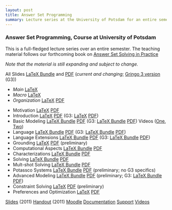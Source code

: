 ```yaml
---
layout: post
title: Answer Set Programming
summary: Lecture series at the University of Potsdam for an entire semester.
---
```


<h3 id="asp">Answer Set Programming, Course at University of Potsdam</h3>
<p>
This is a full-fledged lecture series over an entire semester.
The teaching material follows our forthcoming book on 
<a href="book.html">Answer Set Solving in Practice</a>
</p>
 
<p><em>Note that the material is still expanding and subject to change.</em></p>

<p>
All Slides 
<a href="http://www.cs.uni-potsdam.de/~torsten/Potassco/Slides/asp.tgz">LaTeX Bundle</a>
and
<a href="http://www.cs.uni-potsdam.de/~torsten/Potassco/Slides/asp.pdf">PDF</a>
(<em>current and changing</em>; <a href="http://www.cs.uni-potsdam.de/~torsten/Potassco/Slides/asp3.pdf">Gringo 3 version</a> (G3))
</p>

<ul>
<li> <em>Main</em>
<a href="http://www.cs.uni-potsdam.de/~torsten/Potassco/Slides/asp.tex">LaTeX</a>
</li>
<li> <em>Macro</em>
<a href="http://www.cs.uni-potsdam.de/~torsten/Potassco/Slides/macro.tex">LaTeX</a>
</li>
<li> <em>Organization</em>
<a href="http://www.cs.uni-potsdam.de/~torsten/Potassco/Slides/organization.tex">LaTeX</a>
<a href="http://www.cs.uni-potsdam.de/~torsten/Potassco/Slides/organization.pdf">PDF</a>
</li>
</ul>

<ul>
<li> Motivation
<a href="http://www.cs.uni-potsdam.de/~torsten/Potassco/Slides/motivation.tex">LaTeX</a>
<a href="http://www.cs.uni-potsdam.de/~torsten/Potassco/Slides/motivation.pdf">PDF</a>
</li>
<li> Introduction
<a href="http://www.cs.uni-potsdam.de/~torsten/Potassco/Slides/introduction.tex">LaTeX</a>
<a href="http://www.cs.uni-potsdam.de/~torsten/Potassco/Slides/introduction.pdf">PDF</a>
(G3: <a href="http://www.cs.uni-potsdam.de/~torsten/Potassco/Slides/introduction3.tex">LaTeX</a>
     <a href="http://www.cs.uni-potsdam.de/~torsten/Potassco/Slides/introduction3.pdf">PDF</a>)
</li>
<li> Basic Modeling
<a href="http://www.cs.uni-potsdam.de/~torsten/Potassco/Slides/modeling.tgz">LaTeX Bundle</a>
<a href="http://www.cs.uni-potsdam.de/~torsten/Potassco/Slides/modeling.pdf">PDF</a>
(G3: <a href="http://www.cs.uni-potsdam.de/~torsten/Potassco/Slides/modeling3.tgz">LaTeX Bundle</a>
     <a href="http://www.cs.uni-potsdam.de/~torsten/Potassco/Slides/modeling3.pdf">PDF</a>) 
Videos (<a href="videos.html#workflow">One</a>, <a href="videos.html#modeling">Two</a>)
</li>
<li> Language
<a href="http://www.cs.uni-potsdam.de/~torsten/Potassco/Slides/language.tgz">LaTeX Bundle</a>
<a href="http://www.cs.uni-potsdam.de/~torsten/Potassco/Slides/language.pdf">PDF</a>
(G3: <a href="http://www.cs.uni-potsdam.de/~torsten/Potassco/Slides/language3.tgz">LaTeX Bundle</a>
     <a href="http://www.cs.uni-potsdam.de/~torsten/Potassco/Slides/language3.pdf">PDF</a>)
</li>
<li> Language Extensions
<a href="http://www.cs.uni-potsdam.de/~torsten/Potassco/Slides/extensions.tgz">LaTeX Bundle</a>
<a href="http://www.cs.uni-potsdam.de/~torsten/Potassco/Slides/extensions.pdf">PDF</a>
(G3: <a href="http://www.cs.uni-potsdam.de/~torsten/Potassco/Slides/extensions3.tgz">LaTeX Bundle</a>
     <a href="http://www.cs.uni-potsdam.de/~torsten/Potassco/Slides/extensions3.pdf">PDF</a>)
</li>
<li> Grounding
<a href="http://www.cs.uni-potsdam.de/~torsten/Potassco/Slides/grounding.tex">LaTeX</a>
<a href="http://www.cs.uni-potsdam.de/~torsten/Potassco/Slides/grounding.pdf">PDF</a>
(preliminary)
</li>
<li> Computational Aspects
<a href="http://www.cs.uni-potsdam.de/~torsten/Potassco/Slides/computation.tgz">LaTeX Bundle</a>
<a href="http://www.cs.uni-potsdam.de/~torsten/Potassco/Slides/computation.pdf">PDF</a>
</li>
<li> Characterizations
<a href="http://www.cs.uni-potsdam.de/~torsten/Potassco/Slides/characterizations.tgz">LaTeX Bundle</a>
<a href="http://www.cs.uni-potsdam.de/~torsten/Potassco/Slides/characterizations.pdf">PDF</a>
</li>
<li> Solving
<a href="http://www.cs.uni-potsdam.de/~torsten/Potassco/Slides/solving.tgz">LaTeX Bundle</a>
<a href="http://www.cs.uni-potsdam.de/~torsten/Potassco/Slides/solving.pdf">PDF</a>
</li>
<li> Mult-shot Solving
<a href="http://www.cs.uni-potsdam.de/~torsten/Potassco/Slides/msolving.tgz">LaTeX Bundle</a>
<a href="http://www.cs.uni-potsdam.de/~torsten/Potassco/Slides/msolving.pdf">PDF</a>
</li>
<li> Potassco Systems
<a href="http://www.cs.uni-potsdam.de/~torsten/Potassco/Slides/systems.tgz">LaTeX Bundle</a>
<a href="http://www.cs.uni-potsdam.de/~torsten/Potassco/Slides/systems.pdf">PDF</a>
(preliminary; no G3 specifics)
</li>
<li> Advanced Modeling
<a href="http://www.cs.uni-potsdam.de/~torsten/Potassco/Slides/encoding.tgz">LaTeX Bundle</a>
<a href="http://www.cs.uni-potsdam.de/~torsten/Potassco/Slides/encoding.pdf">PDF</a>
(preliminary; 
 G3: <a href="http://www.cs.uni-potsdam.de/~torsten/Potassco/Slides/encoding3.tgz">LaTeX Bundle</a>
     <a href="http://www.cs.uni-potsdam.de/~torsten/Potassco/Slides/encoding3.pdf">PDF</a>)
</li>
<li> Constraint Solving
<a href="http://www.cs.uni-potsdam.de/~torsten/Potassco/Slides/csolving.tex">LaTeX</a>
<a href="http://www.cs.uni-potsdam.de/~torsten/Potassco/Slides/csolving.pdf">PDF</a>
(preliminary)
</li>
<li> Preferences and Optimization
<a href="http://www.cs.uni-potsdam.de/~torsten/Potassco/Slides/preferences.tex">LaTeX</a>
<a href="http://www.cs.uni-potsdam.de/~torsten/Potassco/Slides/preferences.pdf">PDF</a>
</li>
</ul>

<p>
<a href="http://www.cs.uni-potsdam.de/~torsten/Lehre/ASP/Folien/asp-slides.pdf">Slides</a> (2011)
<a href="http://www.cs.uni-potsdam.de/~torsten/Lehre/ASP/Folien/asp-handout.pdf">Handout</a> (2011)
<a href="http://moodle.cs.uni-potsdam.de/course/view.php?id=39">Moodle</a>
<a href="http://sourceforge.net/projects/potassco/files/guide/">Documentation</a> 
<a href="http://sourceforge.net/projects/potassco/support">Support</a>
<a href="videos.html">Videos</a>
</p>

